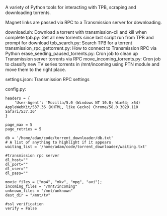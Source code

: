 A variety of Python tools for interacting with TPB, scraping and downloading torrents.

Magnet links are passed via RPC to a Transmission server for downloading.

download.sh: Download a torrent with transmission-cli and kill when complete
tpb.py: Get all new torrents since last script run from TPB and prompt for download
tpb_search.py: Search TPB for a torrent
transmission_rpc_gettorrent.py: How to connect to Transmission RPC via Python
erase_seeding_paused_torrents.py: Cron job to clean up Transmission server torrents via RPC
move_incoming_torrents.py: Cron job to classify new TV series torrents in /mnt/incoming using PTN module and move them to the right place. 

settings.json: Transmission RPC settings

config.py:
```tpb = 'https://tpbprox.com'
headers = {
    'User-Agent': 'Mozilla/5.0 (Windows NT 10.0; Win64; x64) AppleWebKit/537.36 (KHTML, like Gecko) Chrome/58.0.3029.110 Safari/537.36'
}

page_max = 5
page_retries = 5

db = '/home/adam/code/torrent_downloader/db.txt'
# A list of anything to highlight if it appears
waiting_list = '/home/adam/code/torrent_downloader/waiting.txt'

#transmission rpc server
dl_host=""
dl_port=""
dl_user=""
dl_pass=""

movie_files = ["mp4", "mkv", "mpg", "avi"];
incoming_files = "/mnt/incoming"
unknown_files = "/mnt/unknown"
dest_dir = "/mnt/tv"

#ssl verification
verify = False
```
